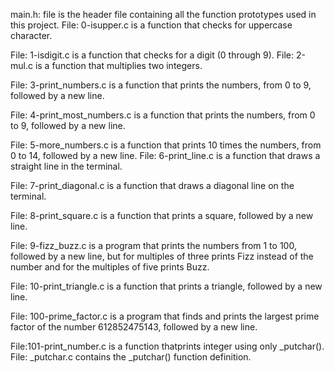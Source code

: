 main.h: file is the header file containing all the function prototypes used in this project.
File: 0-isupper.c is a function that checks for uppercase character.

File: 1-isdigit.c is a function that checks for a digit (0 through 9).
File: 2-mul.c is a function that multiplies two integers.

File: 3-print_numbers.c is a function that prints the numbers, from 0 to 9, followed by a new line.

File: 4-print_most_numbers.c is a function that prints the numbers, from 0 to 9, followed by a new line.

File: 5-more_numbers.c is a function that prints 10 times the numbers, from 0 to 14, followed by a new line.
File: 6-print_line.c is a function that draws a straight line in the terminal.

File: 7-print_diagonal.c is a function that draws a diagonal line on the terminal.

File: 8-print_square.c is a function that prints a square, followed by a new line.

File: 9-fizz_buzz.c is a program that prints the numbers from 1 to 100, followed by a new line, but for multiples of three prints Fizz instead of the number and for the multiples of five prints Buzz.

File: 10-print_triangle.c is a function that prints a triangle, followed by a new line.

File: 100-prime_factor.c is a program that finds and prints the largest prime factor of the number 612852475143, followed by a new line.

File:101-print_number.c is a function thatprints integer using only _putchar().
File: _putchar.c contains the _putchar() function definition.
